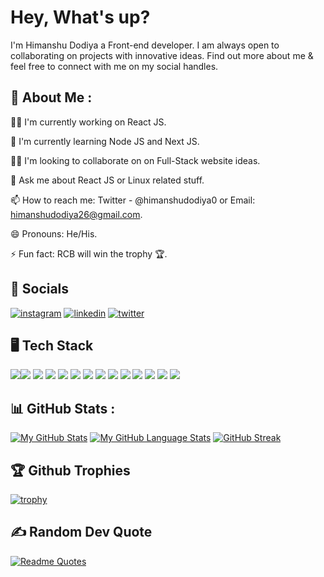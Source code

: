 
# Hey, What's up? 

I'm Himanshu Dodiya a Front-end developer. I am always open to collaborating on projects with innovative ideas. Find out more about me & feel free to connect with me on my social handles.


## 🚀 About Me :
👩‍💻 I'm currently working on React JS.

🧠 I'm currently learning Node JS and Next JS.

👯‍♀️ I'm looking to collaborate on on Full-Stack website ideas.

💬 Ask me about React JS or Linux related stuff.

📫 How to reach me:  Twitter - @himanshudodiya0 or Email: himanshudodiya26@gmail.com. 

😄 Pronouns: He/His.

⚡️ Fun fact: RCB will win the trophy 🏆.




## 🔗 Socials
[![instagram](https://img.shields.io/badge/Instagram-E4405F?style=for-the-badge&logo=instagram&logoColor=white)](https://www.instagram.com/himanshu.dodiya.26/)
[![linkedin](https://img.shields.io/badge/linkedin-0A66C2?style=for-the-badge&logo=linkedin&logoColor=white)](https://www.linkedin.com/in/himanshu-dodiya-a257611ba/)
[![twitter](https://img.shields.io/badge/twitter-1DA1F2?style=for-the-badge&logo=twitter&logoColor=white)](https://twitter.com/himanshudodiya0)


## 🖥️ Tech Stack
![](https://img.shields.io/badge/JavaScript-F7DF1E?style=for-the-badge&logo=javascript&logoColor=black)![](https://img.shields.io/badge/HTML5-E34F26?style=for-the-badge&logo=html5&logoColor=white)
![](https://img.shields.io/badge/CSS3-1572B6?style=for-the-badge&logo=css3&logoColor=white)
![](https://img.shields.io/badge/C-00599C?style=for-the-badge&logo=c&logoColor=white)
![](https://img.shields.io/badge/C%2B%2B-00599C?style=for-the-badge&logo=c%2B%2B&logoColor=white)
![](https://img.shields.io/badge/React-20232A?style=for-the-badge&logo=react&logoColor=61DAFB)
![](https://img.shields.io/badge/Tailwind_CSS-38B2AC?style=for-the-badge&logo=tailwind-css&logoColor=white)
![](https://img.shields.io/badge/Bootstrap-563D7C?style=for-the-badge&logo=bootstrap&logoColor=white)
![](https://img.shields.io/badge/styled--components-DB7093?style=for-the-badge&logo=styled-components&logoColor=white)
![](https://img.shields.io/badge/Material--UI-0081CB?style=for-the-badge&logo=material-ui&logoColor=white)
![](https://img.shields.io/badge/Redux-593D88?style=for-the-badge&logo=redux&logoColor=white)
![](https://img.shields.io/badge/React_Router-CA4245?style=for-the-badge&logo=react-router&logoColor=white)
![](https://img.shields.io/badge/MySQL-00000F?style=for-the-badge&logo=mysql&logoColor=white)
![](https://img.shields.io/badge/Netlify-00C7B7?style=for-the-badge&logo=netlify&logoColor=white)
## 📊 GitHub Stats :
[![My GitHub Stats](https://github-readme-stats.vercel.app/api/?username=Himanshu-Dodiya&count_private=true&theme=tokyonight&showicons=true)]()
[![My GitHub Language Stats](https://github-readme-stats.vercel.app/api/top-langs/?username=Himanshu-Dodiya&langs_count=5&theme=tokyonight)]()
[![GitHub Streak](https://streak-stats.demolab.com?user=Himanshu-Dodiya&theme=blueberry)](https://git.io/streak-stats)
## 🏆 Github Trophies
[![trophy](https://github-profile-trophy.vercel.app/?username=Himanshu-Dodiya&theme=nord)](https://github.com/Himanshu-Dodiya/github-profile-trophy)
## ✍️ Random Dev Quote
[![Readme Quotes](https://quotes-github-readme.vercel.app/api?type=horizontal&theme=nord)](https://github.com/Himanshu-Dodiya/github-readme-quotes)
